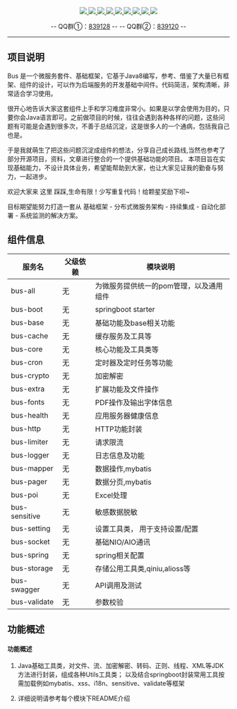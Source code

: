 <p align="center">
    <a target="_blank" href="https://search.maven.org/search?q=org.aoju">
		<img src="https://img.shields.io/badge/maven--central-v3.0.9-blue.svg?label=Maven%20Central" ></img>
	</a>
	<a target="_blank" href="https://travis-ci.org/aoju/bus">
		<img src="https://travis-ci.org/aoju/bus.svg?branch=master">
	</a>
	<a target="_blank" href="https://www.oracle.com/technetwork/java/javase/downloads/index.html">
		<img src="https://img.shields.io/badge/JDK-1.8+-green.svg">
	</a>
	<a target="_blank" href="https://spring.io/projects/spring-boot">
		<img src="https://img.shields.io/badge/Spring Boot-2.1.6-brightgreen.svg">
	</a>
	<a target="_blank" href="https://www.mysql.com">
		<img src="https://img.shields.io/badge/Mysql-5.7-blue.svg">
	</a>
	<a target="_blank" href="https://swagger.io">
		<img src="https://img.shields.io/badge/swagger-2.9.2-brightgreen.svg">
	</a>
	<a target="_blank" href="http://dubbo.apache.org">
		<img src="https://img.shields.io/badge/dubbo-2.6.6-yellow.svg">
	</a>
	<a target="_blank" href="http://poi.apache.org">
		<img src="https://img.shields.io/badge/poi-3.1.7-blue.svg">
	</a>
	<a target="_blank" href="https://www.mit-license.org">
		<img src="https://img.shields.io/badge/license-MIT-green.svg">
	</a>
</p>

<p align="center">
	-- QQ群①：<a href="https://shang.qq.com/wpa/qunwpa?idkey=17fadd02891457034c6536c984f0d7db29b73ea14c9b86bba39ce18ed7a90e18">839128</a> --
	-- QQ群②：<a href="https://shang.qq.com/wpa/qunwpa?idkey=c207666cbc107d03d368bde8fc15605bb883ebc482e28d440de149e3e2217460">839120</a> --
</p>

---

## 项目说明
Bus 是一个微服务套件、基础框架，它基于Java8编写，参考、借鉴了大量已有框架、组件的设计，可以作为后端服务的开发基础中间件。代码简洁，架构清晰，非常适合学习使用。

很开心地告诉大家这套组件上手和学习难度非常小。如果是以学会使用为目的，只要你会Java语言即可。之前做项目的时候，往往会遇到各种各样的问题，这些问题有可能是会遇到很多次，不善于总结沉淀，这是很多人的一个通病，包括我自己也是。

于是我就萌生了把这些问题沉淀成组件的想法，分享自己成长路线,当然也参考了部分开源项目，资料，文章进行整合的一个提供基础功能的项目。
本项目旨在实现基础能力，不设计具体业务，希望能帮助到大家，也让大家见证我的勤奋与努力，一起进步。

欢迎大家来 这里 踩踩,生命有限！少写重复代码！给颗星奖励下呗~

目标期望能努力打造一套从 基础框架 - 分布式微服务架构 - 持续集成 - 自动化部署 -
系统监测的解决方案。

## 组件信息
|服务名 | 父级依赖 | 模块说明|
|----|----|----        |
|bus-all|无|为微服务提供统一的pom管理，以及通用组件| 
|bus-boot|无|springboot starter| 
|bus-base|无|基础功能及base相关功能|
|bus-cache|无|缓存服务及工具等|
|bus-core|无|核心功能及工具类等|
|bus-cron|无|定时器及定时任务等功能|
|bus-crypto|无|加密解密|
|bus-extra|无|扩展功能及文件操作|
|bus-fonts|无|PDF操作及输出字体信息|
|bus-health|无|应用服务器健康信息|
|bus-http|无|HTTP功能封装|
|bus-limiter|无|请求限流|
|bus-logger|无|日志信息及功能|
|bus-mapper|无|数据操作,mybatis|
|bus-pager|无|数据分页,mybatis|
|bus-poi|无|Excel处理|
|bus-sensitive|无|敏感数据脱敏|
|bus-setting|无|设置工具类， 用于支持设置/配置|
|bus-socket|无|基础NIO/AIO通讯|
|bus-spring|无|spring相关配置|
|bus-storage|无|存储公用工具类,qiniu,alioss等|
|bus-swagger|无|API调用及测试|
|bus-validate|无|参数校验|


## 功能概述


#### 功能概述
1. Java基础工具类，对文件、流、加密解密、转码、正则、线程、XML等JDK方法进行封装，组成各种Utils工具类；
   以及结合springboot封装常用工具按需加载例如mybatis、xss、i18n、sensitive、validate等框架

2. 详细说明请参考每个模块下README介绍
